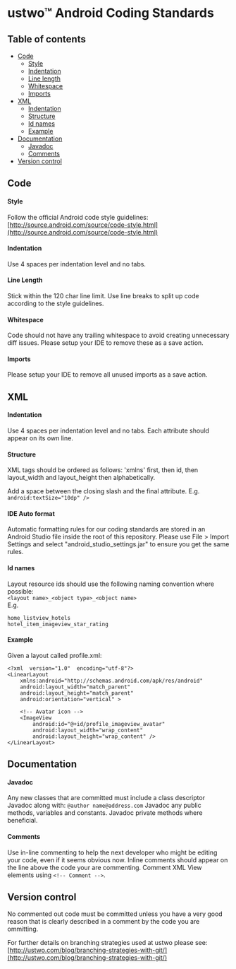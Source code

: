 # ustwo™ Android Coding Standards

## Table of contents

* [Code](#code)
    * [Style](#style)
    * [Indentation](#indentation)
    * [Line length](#line-length)
    * [Whitespace](#whitespace)
    * [Imports](#imports)
* [XML](#xml)
    * [Indentation](#indentation)
    * [Structure](#structure)
    * [Id names](#id-names)
    * [Example](#example)
* [Documentation](#documentation)
    * [Javadoc](#javadoc)
    * [Comments](#comments)
* [Version control](#version-control)

## Code
#### Style
Follow the official Android code style guidelines: [http://source.android.com/source/code-style.html](http://source.android.com/source/code-style.html)

#### Indentation
Use 4 spaces per indentation level and no tabs.

#### Line Length
Stick within the 120 char line limit. Use line breaks to split up code according to the style guidelines.

#### Whitespace
Code should not have any trailing whitespace to avoid creating unnecessary diff issues. Please setup your IDE to remove these as a save action.

#### Imports
Please setup your IDE to remove all unused imports as a save action.

## XML

#### Indentation
Use 4 spaces per indentation level and no tabs.
Each attribute should appear on its own line.

#### Structure
XML tags should be ordered as follows: 'xmlns' first, then id, then layout_width and layout_height then alphabetically. 

Add a space between the closing slash and the final attribute. E.g. ```android:textSize="10dp" />```

#### IDE Auto format

Automatic formatting rules for our coding standards are stored in an Android Studio file inside the root of this repository. Please use File > Import Settings and select "android_studio_settings.jar" to ensure you get the same rules.

#### Id names
Layout resource ids should use the following naming convention where possible:<br/>
```<layout name>_<object type>_<object name>```<br/>
E.g.
```
home_listview_hotels
hotel_item_imageview_star_rating
```

#### Example
Given a layout called profile.xml:
```
<?xml  version="1.0"  encoding="utf-8"?> 
<LinearLayout 
    xmlns:android="http://schemas.android.com/apk/res/android" 
    android:layout_width="match_parent" 
    android:layout_height="match_parent"
    android:orientation="vertical" > 

    <!-- Avatar icon -->
    <ImageView
        android:id="@+id/profile_imageview_avatar" 
        android:layout_width="wrap_content" 
        android:layout_height="wrap_content" />
</LinearLayout> 
```

## Documentation

#### Javadoc
Any new classes that are committed must include a class descriptor Javadoc along with:
```@author name@address.com```
Javadoc any public methods, variables and constants. Javadoc private methods where beneficial.

#### Comments
Use in-line commenting to help the next developer who might be editing your code, even if it seems obvious now. Inline comments should appear on the line above the code your are commenting.
Comment XML View elements using ```<!-- Comment -->```.

## Version control
No commented out code must be committed unless you have a very good reason that is clearly described in a comment by the code you are ommitting.

For further details on branching strategies used at ustwo please see: [http://ustwo.com/blog/branching-strategies-with-git/](http://ustwo.com/blog/branching-strategies-with-git/)

